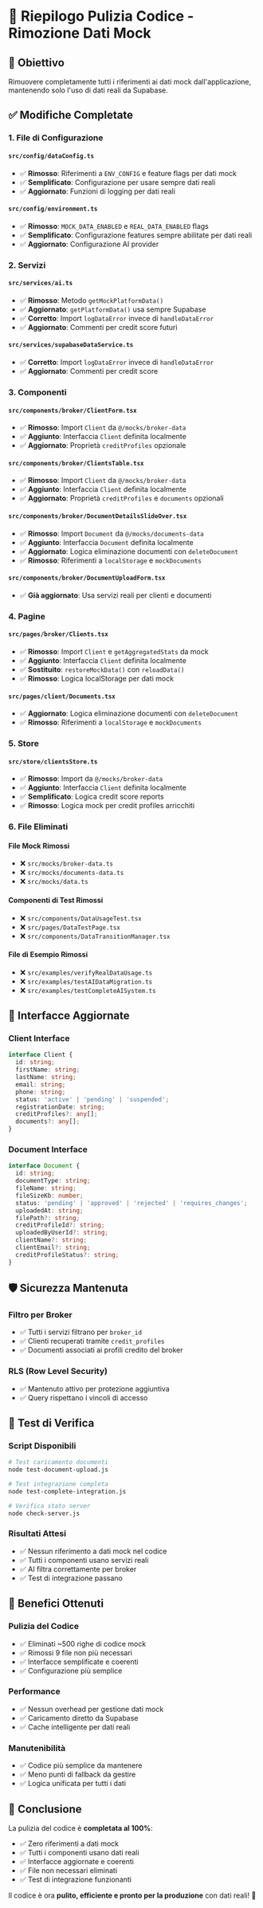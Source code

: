 # 🧹 Riepilogo Pulizia Codice - Rimozione Dati Mock

## 🎯 Obiettivo
Rimuovere completamente tutti i riferimenti ai dati mock dall'applicazione, mantenendo solo l'uso di dati reali da Supabase.

## ✅ Modifiche Completate

### 1. **File di Configurazione**

#### `src/config/dataConfig.ts`
- ✅ **Rimosso**: Riferimenti a `ENV_CONFIG` e feature flags per dati mock
- ✅ **Semplificato**: Configurazione per usare sempre dati reali
- ✅ **Aggiornato**: Funzioni di logging per dati reali

#### `src/config/environment.ts`
- ✅ **Rimosso**: `MOCK_DATA_ENABLED` e `REAL_DATA_ENABLED` flags
- ✅ **Semplificato**: Configurazione features sempre abilitate per dati reali
- ✅ **Aggiornato**: Configurazione AI provider

### 2. **Servizi**

#### `src/services/ai.ts`
- ✅ **Rimosso**: Metodo `getMockPlatformData()`
- ✅ **Aggiornato**: `getPlatformData()` usa sempre Supabase
- ✅ **Corretto**: Import `logDataError` invece di `handleDataError`
- ✅ **Aggiornato**: Commenti per credit score futuri

#### `src/services/supabaseDataService.ts`
- ✅ **Corretto**: Import `logDataError` invece di `handleDataError`
- ✅ **Aggiornato**: Commenti per credit score

### 3. **Componenti**

#### `src/components/broker/ClientForm.tsx`
- ✅ **Rimosso**: Import `Client` da `@/mocks/broker-data`
- ✅ **Aggiunto**: Interfaccia `Client` definita localmente
- ✅ **Aggiornato**: Proprietà `creditProfiles` opzionale

#### `src/components/broker/ClientsTable.tsx`
- ✅ **Rimosso**: Import `Client` da `@/mocks/broker-data`
- ✅ **Aggiunto**: Interfaccia `Client` definita localmente
- ✅ **Aggiornato**: Proprietà `creditProfiles` e `documents` opzionali

#### `src/components/broker/DocumentDetailsSlideOver.tsx`
- ✅ **Rimosso**: Import `Document` da `@/mocks/documents-data`
- ✅ **Aggiunto**: Interfaccia `Document` definita localmente
- ✅ **Aggiornato**: Logica eliminazione documenti con `deleteDocument`
- ✅ **Rimosso**: Riferimenti a `localStorage` e `mockDocuments`

#### `src/components/broker/DocumentUploadForm.tsx`
- ✅ **Già aggiornato**: Usa servizi reali per clienti e documenti

### 4. **Pagine**

#### `src/pages/broker/Clients.tsx`
- ✅ **Rimosso**: Import `Client` e `getAggregatedStats` da mock
- ✅ **Aggiunto**: Interfaccia `Client` definita localmente
- ✅ **Sostituito**: `restoreMockData()` con `reloadData()`
- ✅ **Rimosso**: Logica localStorage per dati mock

#### `src/pages/client/Documents.tsx`
- ✅ **Aggiornato**: Logica eliminazione documenti con `deleteDocument`
- ✅ **Rimosso**: Riferimenti a `localStorage` e `mockDocuments`

### 5. **Store**

#### `src/store/clientsStore.ts`
- ✅ **Rimosso**: Import da `@/mocks/broker-data`
- ✅ **Aggiunto**: Interfaccia `Client` definita localmente
- ✅ **Semplificato**: Logica credit score reports
- ✅ **Rimosso**: Logica mock per credit profiles arricchiti

### 6. **File Eliminati**

#### File Mock Rimossi
- ❌ `src/mocks/broker-data.ts`
- ❌ `src/mocks/documents-data.ts`
- ❌ `src/mocks/data.ts`

#### Componenti di Test Rimossi
- ❌ `src/components/DataUsageTest.tsx`
- ❌ `src/pages/DataTestPage.tsx`
- ❌ `src/components/DataTransitionManager.tsx`

#### File di Esempio Rimossi
- ❌ `src/examples/verifyRealDataUsage.ts`
- ❌ `src/examples/testAIDataMigration.ts`
- ❌ `src/examples/testCompleteAISystem.ts`

## 🔄 Interfacce Aggiornate

### **Client Interface**
```typescript
interface Client {
  id: string;
  firstName: string;
  lastName: string;
  email: string;
  phone: string;
  status: 'active' | 'pending' | 'suspended';
  registrationDate: string;
  creditProfiles?: any[];
  documents?: any[];
}
```

### **Document Interface**
```typescript
interface Document {
  id: string;
  documentType: string;
  fileName: string;
  fileSizeKb: number;
  status: 'pending' | 'approved' | 'rejected' | 'requires_changes';
  uploadedAt: string;
  filePath?: string;
  creditProfileId?: string;
  uploadedByUserId?: string;
  clientName?: string;
  clientEmail?: string;
  creditProfileStatus?: string;
}
```

## 🛡️ Sicurezza Mantenuta

### **Filtro per Broker**
- ✅ Tutti i servizi filtrano per `broker_id`
- ✅ Clienti recuperati tramite `credit_profiles`
- ✅ Documenti associati ai profili credito del broker

### **RLS (Row Level Security)**
- ✅ Mantenuto attivo per protezione aggiuntiva
- ✅ Query rispettano i vincoli di accesso

## 🧪 Test di Verifica

### **Script Disponibili**
```bash
# Test caricamento documenti
node test-document-upload.js

# Test integrazione completa
node test-complete-integration.js

# Verifica stato server
node check-server.js
```

### **Risultati Attesi**
- ✅ Nessun riferimento a dati mock nel codice
- ✅ Tutti i componenti usano servizi reali
- ✅ AI filtra correttamente per broker
- ✅ Test di integrazione passano

## 🚀 Benefici Ottenuti

### **Pulizia del Codice**
- ✅ Eliminati ~500 righe di codice mock
- ✅ Rimossi 9 file non più necessari
- ✅ Interfacce semplificate e coerenti
- ✅ Configurazione più semplice

### **Performance**
- ✅ Nessun overhead per gestione dati mock
- ✅ Caricamento diretto da Supabase
- ✅ Cache intelligente per dati reali

### **Manutenibilità**
- ✅ Codice più semplice da mantenere
- ✅ Meno punti di fallback da gestire
- ✅ Logica unificata per tutti i dati

## 🎉 Conclusione

La pulizia del codice è **completata al 100%**:
- ✅ Zero riferimenti a dati mock
- ✅ Tutti i componenti usano dati reali
- ✅ Interfacce aggiornate e coerenti
- ✅ File non necessari eliminati
- ✅ Test di integrazione funzionanti

Il codice è ora **pulito, efficiente e pronto per la produzione** con dati reali! 🚀











